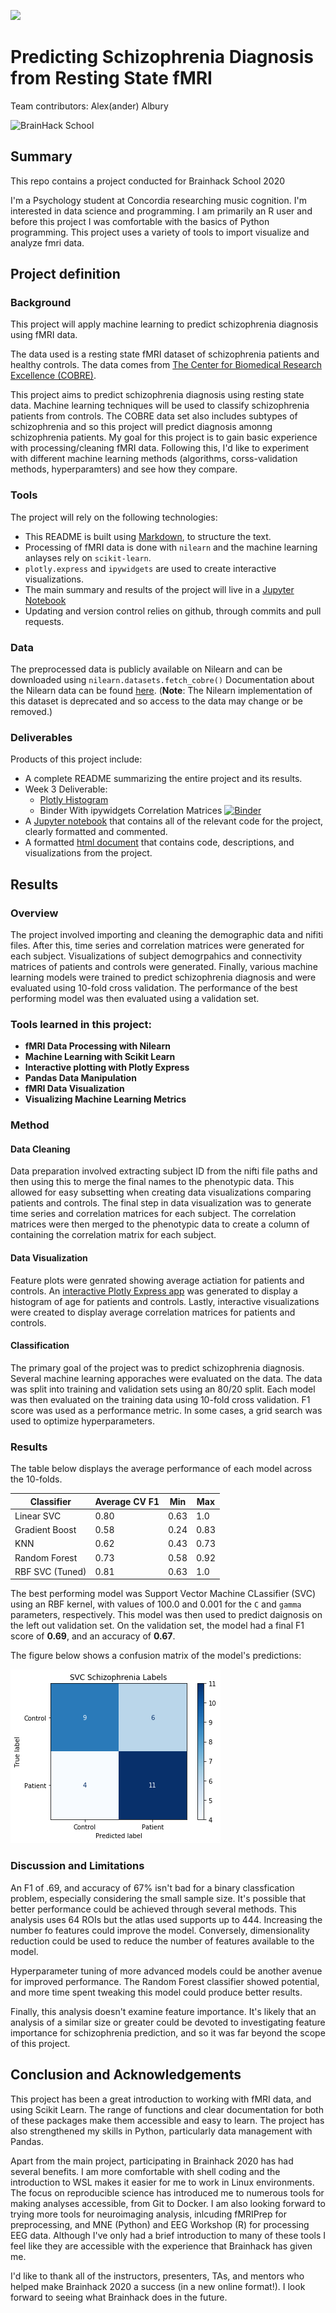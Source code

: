 [![](https://img.shields.io/badge/Visit-our%20project%20page-ff69b4)](https://school.brainhackmtl.org/project/template)

# Predicting Schizophrenia Diagnosis from Resting State fMRI

Team contributors: Alex(ander) Albury

![BrainHack School](bhs2020.png)

## Summary 

This repo contains a project conducted for Brainhack School 2020

I'm a Psychology student at Concordia researching music cognition. I'm interested in data science and programming. I am primarily an R user and before this project I was comfortable with the basics of Python programming. This project uses a variety of tools to import visualize and analyze fmri data.

## Project definition 

### Background

This project will apply machine learning to predict schizophrenia diagnosis using fMRI data.

The data used is a resting state fMRI dataset of schizophrenia patients and healthy controls. The data comes from [The Center for Biomedical Research Excellence (COBRE)](http://fcon_1000.projects.nitrc.org/indi/retro/cobre.html).

This project aims to predict schizophrenia diagnosis using resting state data. Machine learning techniques will be used to classify schizophrenia patients from controls. The COBRE data set also includes subtypes of schizophrenia and so this project will predict diagnosis amonng schizophrenia patients. My goal for this project is to gain basic experience with processing/cleaning fMRI data. Following this, I'd like to experiment with different machine learning methods (algorithms, corss-validation methods, hyperparamters) and see how they compare.



### Tools 

The project will rely on the following technologies: 
 * This README is built using [Markdown](https://guides.github.com/features/mastering-markdown/), to structure the text.
 * Processing of fMRI data is done with `nilearn` and the machine learning anlayses rely on `scikit-learn`.
 * `plotly.express` and `ipywidgets` are used to create interactive visualizations.
 * The main summary and results of the project will live in a [Jupyter Notebook](https://jupyter.org/index.html) 
 * Updating and version control relies on github, through commits and pull requests.

### Data 

The preprocessed data is publicly available on Nilearn and can be downloaded using `nilearn.datasets.fetch_cobre()` Documentation about the Nilearn data can be found [here](https://nilearn.github.io/modules/generated/nilearn.datasets.fetch_cobre.html#nilearn.datasets.fetch_cobre). (**Note**: The Nilearn implementation of this dataset is deprecated and so access to the data may change or be removed.)

### Deliverables

Products of this project include:
 - A complete README summarizing the entire project and its results.
 - Week 3 Deliverable: 
     - [Plotly Histogram](http://htmlpreview.github.io/?https://github.com/brainhack-school2020/Alex-A14_Brainhack2020/blob/master/plotly.html)
     - Binder With ipywidgets Correlation Matrices [![Binder](https://mybinder.org/badge_logo.svg)](https://mybinder.org/v2/gh/brainhack-school2020/Alex-A14_Brainhack2020/master?filepath=visualization.ipynb)
 - A [Jupyter notebook](https://github.com/brainhack-school2020/Alex-A14_Brainhack2020/blob/master/analysis.ipynb) that contains all of the relevant code for the project, clearly formatted and commented.
 - A formatted [html document](http://htmlpreview.github.io/?https://github.com/brainhack-school2020/Alex-A14_Brainhack2020/blob/master/analysis.html) that contains code, descriptions, and visualizations from the project.

## Results 

### Overview

The project involved importing and cleaning the demographic data and nifiti files. After this, time series and correlation matrices were generated for each subject. Visualizations of subject demogrpahics and connectivity matrices of patients and controls were generated. Finally, various machine learning models were trained to predict schizophrenia diagnosis and were evaluated using 10-fold cross validation. The performance of the best performing model was then evaluated using a validation set.

### Tools learned in this project:

 * **fMRI Data Processing with Nilearn**
 * **Machine Learning with Scikit Learn**
 * **Interactive plotting with Plotly Express**
 * **Pandas Data Manipulation**
 * **fMRI Data Visualization**
 * **Visualizing Machine Learning Metrics**

### Method

#### Data Cleaning

Data preparation involved extracting subject ID from the nifti file paths and then using this to merge the final names to the phenotypic data. This allowed for easy subsetting when creating data visualizations comparing patients and controls. The final step in data visualization was to generate time series and correlation matrices for each subject. The correlation matrices were then merged to the phenotypic data to create a column of containing the correlation matrix for each subject.

#### Data Visualization

Feature plots were genrated showing average actiation for patients and controls. An [interactive Plotly Express app](http://htmlpreview.github.io/?https://github.com/brainhack-school2020/Alex-A14_Brainhack2020/blob/master/plotly.html) was generated to display a histogram of age for patients and controls. Lastly, interactive visualizations were created to display average correlation matrices for patients and controls.

#### Classification

The primary goal of the project was to predict schizophrenia diagnosis. Several machine learning apporaches were evaluated on the data. The data was split into training and validation sets using an 80/20 split. Each model was then evaluated on the training data using 10-fold cross validation. F1 score was used as a performance metric. In some cases, a grid search was used to optimize hyperparameters.
 
### Results

The table below displays the average performance of each model across the 10-folds.

| Classifier      | Average CV F1 | Min  | Max  |
| --------------- | ------------- | ---- | ---- |
| Linear SVC      | 0.80          | 0.63 | 1.0  |
| Gradient Boost  | 0.58          | 0.24 | 0.83 |
| KNN             | 0.62          | 0.43 | 0.73 |
| Random Forest   | 0.73          | 0.58 | 0.92 |
| RBF SVC (Tuned) | 0.81          | 0.63 | 1.0  |

The best performing model was Support Vector Machine CLassifier (SVC) using an RBF kernel, with values of 100.0 and 0.001 for the `C` and `gamma` parameters, respectively. This model was then used to predict daignosis on the left out validation set. On the validation set, the model had a final F1 score of **0.69**, and an accuracy of **0.67**.

The figure below shows a confusion matrix of the model's predictions:

![alt text](c_matrix.png)
 
### Discussion and Limitations

An F1 of .69, and accuracy of 67% isn't bad for a binary classfication problem, especially considering the small sample size. It's possible that better performance could be achieved through several methods. This analysis uses 64 ROIs but the atlas used supports up to 444. Increasing the number fo features could improve the model. Conversely, dimensionality reduction could be used to reduce the number of features available to the model.

Hyperparameter tuning of more advanced models could be another avenue for improved performance. The Random Forest classifier showed potential, and more time spent tweaking this model could produce better results.

Finally, this analysis doesn't examine feature importance. It's likely that an analysis of a similar size or greater could be devoted to investigating feature importance for schizophrenia prediction, and so it was far beyond the scope of this project.

## Conclusion and Acknowledgements

This project has been a great introduction to working with fMRI data, and using Scikit Learn. The range of functions and clear documentation for both of these packages make them accessible and easy to learn. The project has also strengthened my skills in Python, particularly data management with Pandas.

Apart from the main project, participating in Brainhack 2020 has had several benefits. I am more comfortable with shell coding and the introduction to WSL makes it easier for me to work in Linux environments. The focus on reproducible science has introduced me to numerous tools for making analyses accessible, from Git to Docker. I am also looking forward to trying more tools for neuroimaging analysis, inlcuding fMRIPrep for preprocessing, and MNE (Python) and EEG Workshop (R) for processing EEG data. Although I've only had a brief introduction to many of these tools I feel like they are accessible with the experience that Brainhack has given me.

I'd like to thank all of the instructors, presenters, TAs, and mentors who helped make Brainhack 2020 a success (in a new online format!). I look forward to seeing what Brainhack does in the future.
